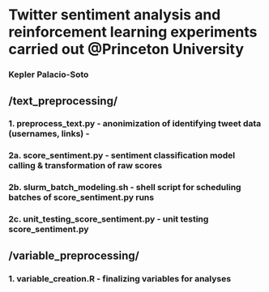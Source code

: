 # Twitter sentiment analysis and reinforcement learning experiments carried out @Princeton University 
### Kepler Palacio-Soto 
## /text_preprocessing/ 
### 1. preprocess_text.py - anonimization of identifying tweet data (usernames, links) - 
### 2a. score_sentiment.py - sentiment classification model calling & transformation of raw scores 
### 2b. slurm_batch_modeling.sh - shell script for scheduling batches of score_sentiment.py runs 
### 2c. unit_testing_score_sentiment.py - unit testing score_sentiment.py 
## /variable_preprocessing/ 
### 1. variable_creation.R - finalizing variables for analyses 

